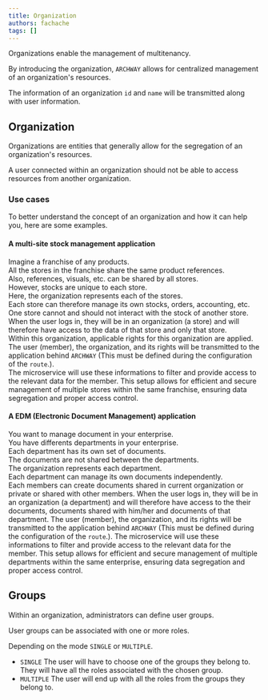 ```yaml
---
title: Organization
authors: fachache
tags: []
---
```


Organizations enable the management of multitenancy.

By introducing the organization, `ARCHWAY` allows for centralized management of an organization's resources.

The information of an organization `id` and `name` will be transmitted along with user information.

## Organization

Organizations are entities that generally allow for the segregation of an organization's resources.

A user connected within an organization should not be able to access resources from another organization.

### Use cases

To better understand the concept of an organization and how it can help you, here are some examples.

#### A multi-site stock management application

 Imagine a franchise of any products.    
 All the stores in the franchise share the same product references.    
 Also, references, visuals, etc. can be shared by all stores.   
 However, stocks are unique to each store.  
 Here, the organization represents each of the stores.  
 Each store can therefore manage its own stocks, orders, accounting, etc.  
 One store cannot and should not interact with the stock of another store.   
 When the user logs in, they will be in an organization (a store) and will therefore have access to the data of that store and only that store.   
 Within this organization, applicable rights for this organization are applied.   
 The user (member), the organization, and its rights will be transmitted to the application behind `ARCHWAY` (This must be defined during the configuration of the `route`.).   
 The microservice will use these informations to filter and provide access to the relevant data for the member.
 This setup allows for efficient and secure management of multiple stores within the same franchise, ensuring data segregation and proper access control.
 
#### A EDM (Electronic Document Management) application

 You want to manage document in your enterprise.  
 You have differents departments in your enterprise.  
 Each department has its own set of documents.  
 The documents are not shared between the departments.  
 The organization represents each department.  
 Each department can manage its own documents independently.  
 Each members can create documents shared in current organization or private or shared with other members.
 When the user logs in, they will be in an organization (a department) and will therefore have access to the their documents, documents shared with him/her and documents of that department.
 The user (member), the organization, and its rights will be transmitted to the application behind `ARCHWAY` (This must be defined during the configuration of the `route`.).
 The microservice will use these informations to filter and provide access to the relevant data for the member.
 This setup allows for efficient and secure management of multiple departments within the same enterprise, ensuring data segregation and proper access control.
 

## Groups

Within an organization, administrators can define user groups.

User groups can be associated with one or more roles.

Depending on the mode `SINGLE` or `MULTIPLE`.

  - `SINGLE` The user will have to choose one of the groups they belong to. They will have all the roles associated with the chosen group.
  - `MULTIPLE` The user will end up with all the roles from the groups they belong to.
